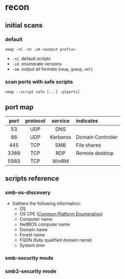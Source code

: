 # recon

## initial scans

### default
```
nmap -sC -sV -oA <output prefix>
```

- `-sC`. default scripts
- `-sV`. enumerate versions
- `-oA`. output all formats (`nmap`, `gnmap`, `xml`)

### scan ports with safe scripts
```
nmap --script safe [...] -p[ports]
```

## port map

|port|protocol|service |indicates        |
|:--:|:------:|:------:|:----------------|
|53  |UDP     |DNS     |                 |
|88  |UDP     |Kerberos|Domain Controller|
|445 |TCP     |SMB     |File shares      |
|3389|TCP     |RDP     |Remote desktop   |
|5985|TCP     |WinRM   |                 |

## scripts reference

### smb-os-discovery
- Gathers the following information:
  - OS
  - OS CPE ([Common Platform Enumeration](https://nmap.org/book/output-formats-cpe.html))
  - Computer name
  - NetBIOS computer name
  - Domain name
  - Forest name
  - FQDN (fully qualified domain name)
  - System time

### smb-security mode

### smb2-security mode
